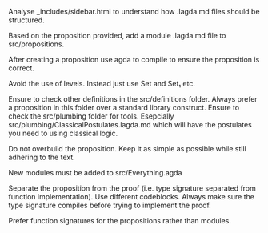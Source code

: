 Analyse _includes/sidebar.html to understand how .lagda.md files should be structured. 

Based on the proposition provided, add a module .lagda.md file to src/propositions. 

After creating a proposition use agda to compile to ensure the proposition is correct.

Avoid the use of levels. Instead just use Set and Set₁ etc.

Ensure to check other definitions in the src/definitions folder. Always prefer a proposition in this folder over a standard library construct.
Ensure to check the src/plumbing folder for tools. Esepcially src/plumbing/ClassicalPostulates.lagda.md which will have the postulates you need to using classical logic. 

Do not overbuild the proposition. Keep it as simple as possible while still adhering to the text.

New modules must be added to src/Everything.agda

Separate the proposition from the proof (i.e. type signature separated from function implementation). Use different codeblocks. Always make sure the type signature compiles before trying to implement the proof.

Prefer function signatures for the propositions rather than modules. 

